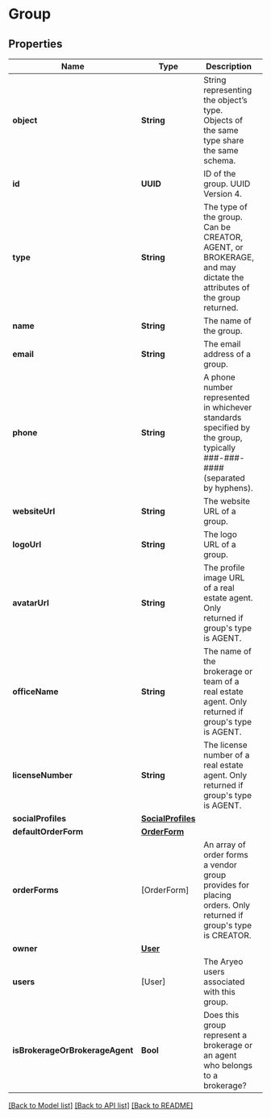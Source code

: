 # Group

## Properties
Name | Type | Description | Notes
------------ | ------------- | ------------- | -------------
**object** | **String** | String representing the object’s type. Objects of the same type share the same schema. | [optional] 
**id** | **UUID** | ID of the group. UUID Version 4. | 
**type** | **String** | The type of the group. Can be CREATOR, AGENT, or BROKERAGE, and may dictate the attributes of the group returned. | 
**name** | **String** | The name of the group. | 
**email** | **String** | The email address of a group. | [optional] 
**phone** | **String** | A phone number represented in whichever standards specified by the group, typically ###-###-#### (separated by hyphens). | [optional] 
**websiteUrl** | **String** | The website URL of a group. | [optional] 
**logoUrl** | **String** | The logo URL of a group. | [optional] 
**avatarUrl** | **String** | The profile image URL of a real estate agent. Only returned if group&#39;s type is AGENT. | [optional] 
**officeName** | **String** | The name of the brokerage or team of a real estate agent. Only returned if group&#39;s type is AGENT. | [optional] 
**licenseNumber** | **String** | The license number of a real estate agent. Only returned if group&#39;s type is AGENT. | [optional] 
**socialProfiles** | [**SocialProfiles**](SocialProfiles.md) |  | [optional] 
**defaultOrderForm** | [**OrderForm**](OrderForm.md) |  | [optional] 
**orderForms** | [OrderForm] | An array of order forms a vendor group provides for placing orders. Only returned if group&#39;s type is CREATOR.  | [optional] 
**owner** | [**User**](User.md) |  | [optional] 
**users** | [User] | The Aryeo users associated with this group. | [optional] 
**isBrokerageOrBrokerageAgent** | **Bool** | Does this group represent a brokerage or an agent who belongs to a brokerage? | 

[[Back to Model list]](../README.md#documentation-for-models) [[Back to API list]](../README.md#documentation-for-api-endpoints) [[Back to README]](../README.md)


